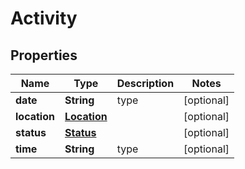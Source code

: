 

# Activity


## Properties

| Name | Type | Description | Notes |
|------------ | ------------- | ------------- | -------------|
|**date** | **String** | type |  [optional] |
|**location** | [**Location**](Location.md) |  |  [optional] |
|**status** | [**Status**](Status.md) |  |  [optional] |
|**time** | **String** | type |  [optional] |



